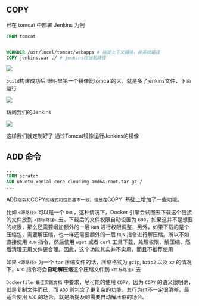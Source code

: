 ## COPY

已在 tomcat 中部署 Jenkins 为例

 ```dockerfile
FROM tomcat


WORKDIR /usr/local/tomcat/webapps # 指定上下文路径，非系统路径
COPY jenkins.war ./ # jenkins在当前路径
 ```

![](https://user-gold-cdn.xitu.io/2019/9/29/16d7b1618a28509f?w=664&h=70&f=png&s=9928)

`build`构建成功后 很明显第一个镜像比tomcat的大，就是多了jenkins文件，下面运行

![](https://user-gold-cdn.xitu.io/2019/9/29/16d7b17bae045d37?w=787&h=62&f=png&s=7662)

访问我们的Jenkins

![](https://user-gold-cdn.xitu.io/2019/9/29/16d7b1853cd708e6?w=1019&h=594&f=png&s=73447)

这样我们就定制好了 通过Tomcat镜像运行Jenkins的镜像



## ADD 命令

```dockerfile
...
FROM scratch
ADD ubuntu-xenial-core-cloudimg-amd64-root.tar.gz /
...
```

ADD` 指令和 `COPY` 的格式和性质基本一致。但是在 `COPY` 基础上增加了一些功能。

比如 `<源路径>` 可以是一个 `URL`，这种情况下，Docker 引擎会试图去下载这个链接的文件放到 `<目标路径>` 去。下载后的文件权限自动设置为 `600`，如果这并不是想要的权限，那么还需要增加额外的一层 `RUN` 进行权限调整，另外，如果下载的是个压缩包，需要解压缩，也一样还需要额外的一层 `RUN` 指令进行解压缩。所以不如直接使用 `RUN` 指令，然后使用 `wget` 或者 `curl` 工具下载，处理权限、解压缩、然后清理无用文件更合理。因此，这个功能其实并不实用，而且不推荐使用



如果 `<源路径>` 为一个 `tar` 压缩文件的话，压缩格式为 `gzip`, `bzip2` 以及 `xz` 的情况下，`ADD` 指令将会**自动解压缩**这个压缩文件到 `<目标路径>` 去

`Dockerfile 最佳实践文档` 中要求，尽可能的使用 `COPY`，因为 `COPY` 的语义很明确，就是复制文件而已，而 `ADD` 则包含了更复杂的功能，其行为也不一定很清晰。最适合使用 `ADD` 的场合，就是所提及的需要自动解压缩的场合。